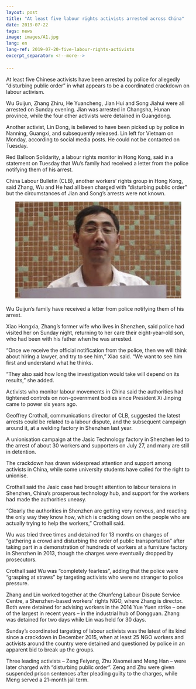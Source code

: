 ```yaml
---
layout: post
title: "At least five labour rights activists arrested across China"
date: 2019-07-22
tags: news
image: images/A1.jpg
lang: en
lang-ref: 2019-07-20-five-labour-rights-activists
excerpt_separator: <!--more-->

---
```


At least five Chinese activists have been arrested by police for allegedly “disturbing public order” in what appears to be a coordinated crackdown on labour activism.

Wu Guijun, Zhang Zhiru, He Yuancheng, Jian Hui and Song Jiahui were all arrested on Sunday evening. Jian was arrested in Changsha, Hunan province, while the four other activists were detained in Guangdong.

Another activist, Lin Dong, is believed to have been picked up by police in Nanning, Guangxi, and subsequently released. Lin left for Vietnam on Monday, according to social media posts. He could not be contacted on Tuesday.

Red Balloon Solidarity, a labour rights monitor in Hong Kong, said in a statement on Tuesday that Wu’s family had received a letter from the police notifying them of his arrest.

China Labour Bulletin (CLB), another workers’ rights group in Hong Kong, said Zhang, Wu and He had all been charged with “disturbing public order” but the circumstances of Jian and Song’s arrests were not known.

<div style="text-align:center"><img src="/images/A2.jpg" width="90%"/></div><br>Wu Guijun’s family have received a letter from police notifying them of his arrest.</div><br>


Xiao Hongxia, Zhang’s former wife who lives in Shenzhen, said police had visited her on Sunday night, returning to her care their eight-year-old son, who had been with his father when he was arrested.

“Once we receive the official notification from the police, then we will think about hiring a lawyer, and try to see him,” Xiao said. “We want to see him first and understand what he thinks.

“They also said how long the investigation would take will depend on its results,” she added.

Activists who monitor labour movements in China said the authorities had tightened controls on non-government bodies since President Xi Jinping came to power six years ago.

Geoffrey Crothall, communications director of CLB, suggested the latest arrests could be related to a labour dispute, and the subsequent campaign around it, at a welding factory in Shenzhen last year.

A unionisation campaign at the Jasic Technology factory in Shenzhen led to the arrest of about 30 workers and supporters on July 27, and many are still in detention.

The crackdown has drawn widespread attention and support among activists in China, while some university students have called for the right to unionise.

Crothall said the Jasic case had brought attention to labour tensions in Shenzhen, China’s prosperous technology hub, and support for the workers had made the authorities uneasy.

“Clearly the authorities in Shenzhen are getting very nervous, and reacting the only way they know how, which is cracking down on the people who are actually trying to help the workers,” Crothall said.

Wu was tried three times and detained for 13 months on charges of “gathering a crowd and disturbing the order of public transportation” after taking part in a demonstration of hundreds of workers at a furniture factory in Shenzhen in 2013, though the charges were eventually dropped by prosecutors.

Crothall said Wu was “completely fearless”, adding that the police were “grasping at straws” by targeting activists who were no stranger to police pressure.

Zhang and Lin worked together at the Chunfeng Labour Dispute Service Centre, a Shenzhen-based workers’ rights NGO, where Zhang is director. Both were detained for advising workers in the 2014 Yue Yuen strike – one of the largest in recent years – in the industrial hub of Dongguan. Zhang was detained for two days while Lin was held for 30 days.

Sunday’s coordinated targeting of labour activists was the latest of its kind since a crackdown in December 2015, when at least 25 NGO workers and activists around the country were detained and questioned by police in an apparent bid to break up the groups.

Three leading activists – Zeng Feiyang, Zhu Xiaomei and Meng Han – were later charged with “disturbing public order”. Zeng and Zhu were given suspended prison sentences after pleading guilty to the charges, while Meng served a 21-month jail term.
